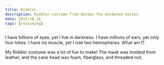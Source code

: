 ```yaml
---
title: Riddler
description: Riddler costume from Batman the Animated Series
date: 2011-10-31
tags: [costuming]
---
```

I have billions of eyes, yet I live in darkness. I have millions of ears, yet only four lobes. I have no muscle, yet I rule two hemispheres. What am I?

My Riddler costume was a lot of fun to make! The mask was molded from leather, and the cane head was foam, fiberglass, and threaded rod.